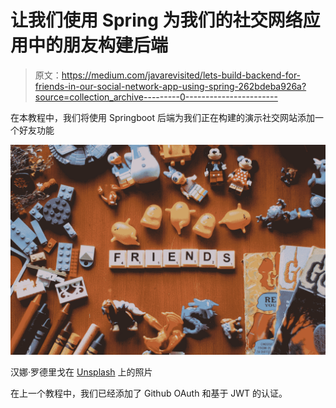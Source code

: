 # 让我们使用 Spring 为我们的社交网络应用中的朋友构建后端

> 原文：<https://medium.com/javarevisited/lets-build-backend-for-friends-in-our-social-network-app-using-spring-262bdeba926a?source=collection_archive---------0----------------------->

在本教程中，我们将使用 Springboot 后端为我们正在构建的演示社交网站添加一个好友功能

![](img/feaa131b05e0cc2b7e399f4874a9cfe9.png)

汉娜·罗德里戈在 [Unsplash](https://unsplash.com?utm_source=medium&utm_medium=referral) 上的照片

在上一个教程中，我们已经添加了 Github OAuth 和基于 JWT 的认证。